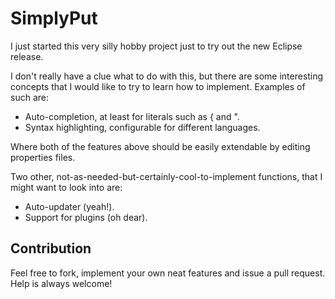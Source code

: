 # SimplyPut

I just started this very silly hobby project just to try out the new Eclipse
release.

I don't really have a clue what to do with this, but there are some interesting
concepts that I would like to try to learn how to implement. Examples of such
are:

* Auto-completion, at least for literals such as { and ".
* Syntax highlighting, configurable for different languages.

Where both of the features above should be easily extendable by editing
properties files.

Two other, not-as-needed-but-certainly-cool-to-implement functions, that I
might want to look into are:

* Auto-updater (yeah!).
* Support for plugins (oh dear).

## Contribution

Feel free to fork, implement your own neat features and issue a pull request.
Help is always welcome!